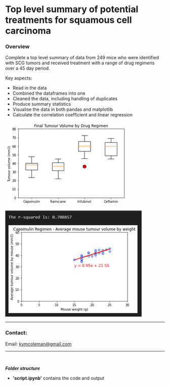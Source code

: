 # Top level summary of potential treatments for squamous cell carcinoma

 ### **Overview**
Complete a top level summary of data from 249 mice who were identified with SCG tumors and received treatment with a range of drug regimens over a 45 day period.

Key aspects:
 - Read in the data
 - Combined the dataframes into one
 - Cleaned the data, including handling of duplicates
 - Produce summary statistics
 - Visualise the data in both pandas and matplotlib
 - Calculate the correlation coefficient and linear regression
 
![tumor_regimen](tumor_regimen.png) 

![r_squared](r_squared.png) 

------------------------------------------------------------------------

### **Contact:**
Email: kymcoleman@gmail.com


------------------------------------------------------------------------
<br/>

***Folder structure***

- **'script.ipynb'** contains the code and output
